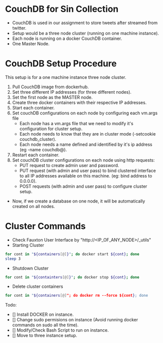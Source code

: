 # CouchDB for Sin Collection

* CouchDB is used in our assignment to store tweets after streamed from twitter. 
* Setup would be a three node cluster (running on one machine instance). 
* Each node is running on a docker CouchDB container.
* One Master Node.

# CouchDB Setup Procedure

This setup is for a one machine instance three node cluster.

1. Pull CouchDB image from dockerhub.
2. Set three different IP addresses (for three different nodes).
3. Set the first node as the MASTER node.
4. Create three docker containers with their respective IP addresses.
5. Start each container.
6. Set couchDB configurations on each node by configuring each vm.args file
	* Each node has a vm.args file that we need to modify it's configuration for cluster setup.
	* Each node needs to know that they are in cluster mode (-setcookie couchdb_cluster).
	* Each node needs a name defined and identified by it's ip address (eg -name couchdb@<IP-Address>).
7. Restart each container.
8. Set couchDB cluster configurations on each node using http requests:
	* PUT request to create admin user and password.
	* PUT request (with admin and user pass) to bind clustered interface to all IP addresses available on this machine.
	   (eg: bind address to 0.0.0.0).
	* POST requests (with admin and user pass) to configure cluster setup. 

- Now, if we create a database on one node, it will be automatically created on all nodes.

# Cluster Commands

- Check Fauxton User Interface by "http://<IP_OF_ANY_NODE>/_utils"
- Starting Cluster
```bash
for cont in "${containers[@]}"; do docker start ${cont}; done
sleep 3
```
- Shutdown Cluster
```bash
for cont in "${containters[@]}"; do docker stop ${cont}; done
```
- Delete cluster containers
```bash
for cont in "${containers[@]"; do docker rm --force ${cont}; done
```
Todo:

- [] Install DOCKER on instance.
- [] Change sudo permisions on instance (Avoid running docker commands on sudo all the time).
- [] Modify/Check Bash Script to run on instance.
- [] Move to three instance setup.
